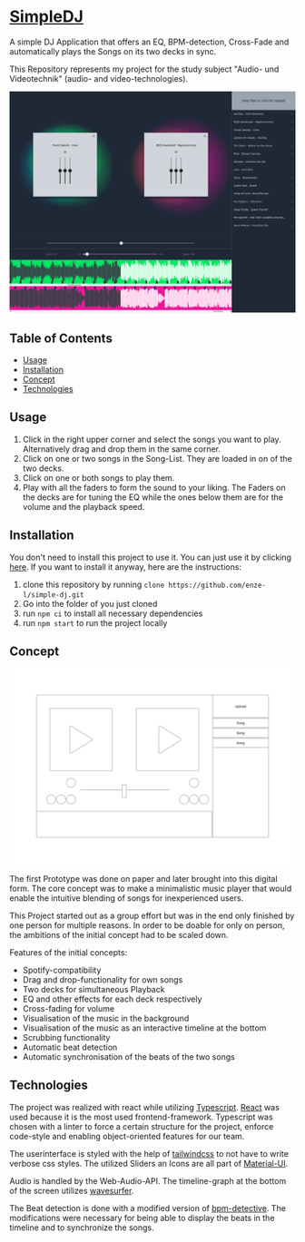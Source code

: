 # [SimpleDJ](https://enze-l.github.io/simple-dj)
A simple DJ Application that offers an EQ, BPM-detection, Cross-Fade and automatically plays the Songs on its two decks in sync.

This Repository represents my project for the study subject "Audio- und Videotechnik" (audio- and video-technologies).

![Screenshot](Resources/screenshot.png)

## Table of Contents
- [Usage](#Usage)
- [Installation](#Installation) 
- [Concept](#Concept)
- [Technologies](#Technologies)

## Usage

1. Click in the right upper corner and select the songs you want to play. Alternatively drag and drop them in the same corner.
2. Click on one or two songs in the Song-List. They are loaded in on of the two decks.
3. Click on one or both songs to play them.
4. Play with all the faders to form the sound to your liking. The Faders on the decks are for tuning the EQ while the ones below them are for the volume and the playback speed.

## Installation 
You don't need to install this project to use it. You can just use it by clicking [here](https://enze-l.github.io/simple-dj/). If you want to install it anyway, here are the instructions:
1. clone this repository by running ```clone https://github.com/enze-l/simple-dj.git```
2. Go into the folder of you just cloned
3. run ```npm ci``` to install all necessary dependencies
4. run ```npm start``` to run the project locally

## Concept
![Paper-Prototype](Resources/paperprototyp.png)

The first Prototype was done on paper and later brought into this digital form. The core concept was to make a minimalistic music player that would enable the intuitive blending of songs for inexperienced users.

This Project started out as a group effort but was in the end only finished by one person for multiple reasons. In order to be doable for only on person, the ambitions of the initial concept had to be scaled down.

Features of the initial concepts:
- Spotify-compatibility
- Drag and drop-functionality for own songs
- Two decks for simultaneous Playback
- EQ and other effects for each deck respectively
- Cross-fading for volume
- Visualisation of the music in the background
- Visualisation of the music as an interactive timeline at the bottom
- Scrubbing functionality
- Automatic beat detection
- Automatic synchronisation of the beats of the two songs 

## Technologies
The project was realized with react while utilizing [Typescript](https://www.typescriptlang.org/). [React](https://reactjs.org/) was used because it is the most used frontend-framework. Typescript was chosen with a linter to force a certain structure for the project, enforce code-style and enabling object-oriented features for our team.

The userinterface is styled with the help of [tailwindcss](https://tailwindcss.com/) to not have to write verbose css styles. The utilized Sliders an Icons are all part of [Material-UI](https://mui.com/).

Audio is handled by the Web-Audio-API. The timeline-graph at the bottom of the screen utilizes [wavesurfer](https://wavesurfer-js.org/).

The Beat detection is done with a modified version of [bpm-detective](https://www.npmjs.com/package/bpm-detective). The modifications were necessary for being able to display the beats in the timeline and to synchronize the songs. 
